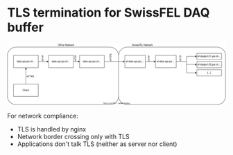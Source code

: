 # TLS termination for SwissFEL DAQ buffer

![Diagram 1](sf-http-flow.drawio.svg)

For network compliance:

* TLS is handled by nginx
* Network border crossing only with TLS
* Applications don't talk TLS (neither as server nor client)

